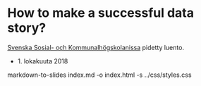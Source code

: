 # How to make a successful data story?

[Svenska Sosial- och Kommunalhögskolanissa](https://www.helsinki.fi/sv/svenska-social-och-kommunalhogskolan) pidetty luento.

* <div>1. lokakuuta 2018</div>

markdown-to-slides index.md -o index.html -s ../css/styles.css
